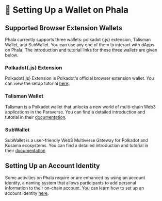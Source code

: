 # 🔐 Setting Up a Wallet on Phala

## Supported Browser Extension Wallets

Phala currently supports three wallets: polkadot {.js} extension, Talisman Wallet, and SubWallet. You can use any one of them to interact with dApps on Phala. The introduction and tutorial links for these three wallets are given below.

### Polkadot{.js} Extension <a href="#polkadotjs-extension" id="polkadotjs-extension"></a>

Polkadot{.js} Extension is Polkadot's official browser extension wallet. You can view the setup tutorial [here](https://wiki.polkadot.network/docs/learn-account-generation#polkadotjs-browser-extension).

### Talisman Wallet <a href="#talisman-wallet" id="talisman-wallet"></a>

Talisman is a Polkadot wallet that unlocks a new world of multi-chain Web3 applications in the Paraverse. You can find a detailed introduction and tutorial in their [documentation](https://docs.talisman.xyz/talisman/).

### SubWallet <a href="#subwallet" id="subwallet"></a>

SubWallet is a user-friendly Web3 Multiverse Gateway for Polkadot and Kusama ecosystems. You can find a detailed introduction and tutorial in their [documentation](https://docs.subwallet.app/).

## Setting Up an Account Identity

Some activities on Phala require or are enhanced by using an account identity, a naming system that allows participants to add personal information to their on-chain account. You can learn how to set up an account identity [here](../../overview/pha-token/governance/setup-account-identity.md).
